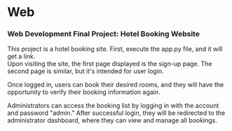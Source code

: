 # Web
### Web Development Final Project: Hotel Booking Website
This project is a hotel booking site. First, execute the app.py file, and it will get a link.  
Upon visiting the site, the first page displayed is the sign-up page. The second page is similar, but it's intended for user login.  
   
Once logged in, users can book their desired rooms, and they will have the opportunity to verify their booking information again.  
  
Administrators can access the booking list by logging in with the account and password "admin." After successful login, they will be redirected to the administrator dashboard, where they can view and manage all bookings.  
